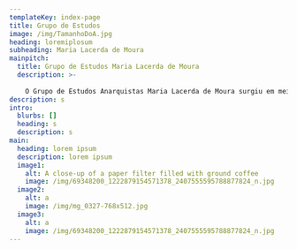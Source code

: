 ```yaml
---
templateKey: index-page
title: Grupo de Estudos
image: /img/TamanhoDoA.jpg
heading: loremiplosum
subheading: Maria Lacerda de Moura
mainpitch:
  title: Grupo de Estudos Maria Lacerda de Moura
  description: >-
    
    O Grupo de Estudos Anarquistas Maria Lacerda de Moura surgiu em meio às jornadas de junho de 2013 tendo em vista a divulgação e debate sobre o anarquismo
description: s
intro:
  blurbs: []
  heading: s
  description: s
main:
  heading: lorem ipsum
  description: lorem ipsum
  image1:
    alt: A close-up of a paper filter filled with ground coffee
    image: /img/69348200_1222879154571378_2407555595788877824_n.jpg
  image2:
    alt: a
    image: /img/mg_0327-768x512.jpg
  image3:
    alt: a
    image: /img/69348200_1222879154571378_2407555595788877824_n.jpg
---
```

